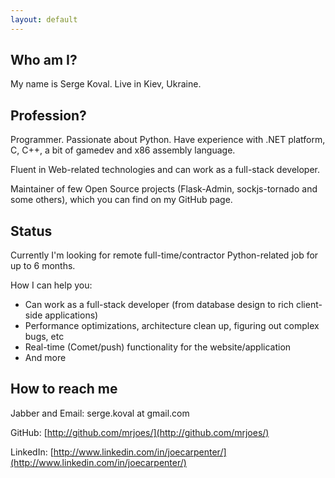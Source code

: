 ```yaml
---
layout: default
---
```


Who am I?
---------

My name is Serge Koval. Live in Kiev, Ukraine.

Profession?
-----------

Programmer. Passionate about Python. Have experience with .NET platform, C, C++, a bit of gamedev and x86 assembly language.

Fluent in Web-related technologies and can work as a full-stack developer.

Maintainer of few Open Source projects (Flask-Admin, sockjs-tornado and some others), which you can find on my GitHub page.

Status
------

Currently I'm looking for remote full-time/contractor Python-related job for up to 6 months.

How I can help you:

 * Can work as a full-stack developer (from database design to rich client-side applications)
 * Performance optimizations, architecture clean up, figuring out complex bugs, etc
 * Real-time (Comet/push) functionality for the website/application
 * And more

How to reach me
---------------

Jabber and Email: serge.koval at gmail.com

GitHub: [http://github.com/mrjoes/](http://github.com/mrjoes/)

LinkedIn: [http://www.linkedin.com/in/joecarpenter/](http://www.linkedin.com/in/joecarpenter/)

